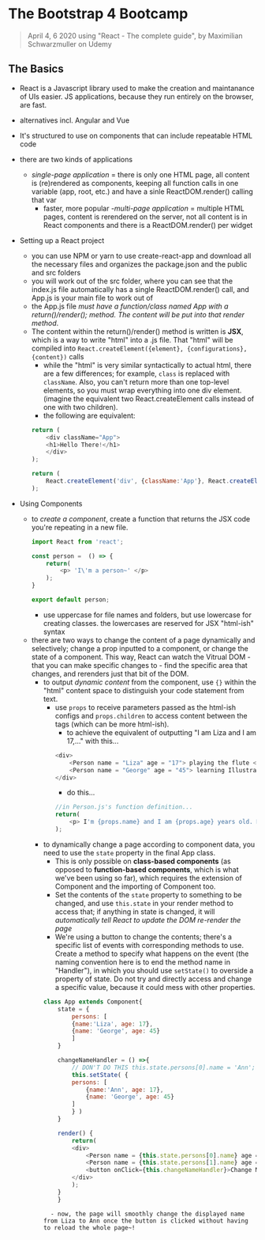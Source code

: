 # The Bootstrap 4 Bootcamp
> April 4, 6 2020
> using "React - The complete guide", by Maximilian Schwarzmuller on Udemy


## The Basics
- React is a Javascript library used to make the creation and maintanance of UIs easier. JS applications, because they run entirely on the browser, are fast.
- alternatives incl. Angular and Vue
- It's structured to use on components that can include repeatable HTML code

- there are two kinds of applications
    - *single-page application* = there is only one HTML page, all content is (re)rendered as components, keeping all function calls in one variable (app, root, etc.) and have a sinle ReactDOM.render() calling that var
        - faster, more popular
    -*multi-page application* = multiple HTML pages, content is rerendered on the server, not all content is in React components and there is a ReactDOM.render() per widget

- Setting up a React project
     - you can use NPM or yarn to use create-react-app and download all the necessary files and organizes the package.json and the public and src folders
     - you will work out of the src folder, where you can see that the index.js file automatically has a single ReactDOM.render() call, and App.js is your main file to work out of
     - the App.js file *must have a function/class named App with a return()/render(); method. The content will be put into that render method*.
     - The content within the return()/render() method is written is **JSX**, which is a way to write "html" into a .js file. That "html" will be compiled  into `React.createElement({element}, {configurations}, {content})` calls
        - while the "html" is very similar syntactically to actual html, there are a few differences; for example, `class` is replaced with `className`. Also, you can't return more than one top-level elements, so you must wrap everything into one div element. (imagine the equivalent two React.createElement calls instead of one with two children).
        - the following are equivalent:
        ``` javascript
        return (
            <div className="App">
            <h1>Hello There!</h1>
            </div>
        );
        ```
        ``` javascript
        return (
            React.createElement('div', {className:'App'}, React.createElement('h1', null, 'Hello there!'))
        );
        ```
- Using Components
    - to *create a component*, create a function that returns the JSX code you're repeating in a new file.
        ```javascript
        import React from 'react';

        const person =  () => {
            return(
                <p> 'I\'m a person~' </p>
            );
        }

        export default person; 
        ```
        - use uppercase for file names and folders, but use lowercase for creating classes. the lowercases are reserved for JSX "html-ish" syntax
    - there are two ways to change the content of a page dynamically and selectively; change a prop inputted to a component, or change the state of a component. This way, React can watch the Vitrual DOM - that you can make specific changes to - find the specific area that changes, and rerenders just that bit of the DOM.
        - to output *dynamic content* from the component, use `{}` within the "html" content space to distinguish your code statement from text. 
            - use `props` to receive parameters passed as the html-ish configs and `props.children` to access content between the tags (which can be more html-ish).
                - to achieve the equivalent of outputting "I am Liza and I am 17,..." with this...
                ```javascript
                <div>
                    <Person name = "Liza" age = "17"> playing the flute </Person>
                    <Person name = "George" age = "45"> learning Illustrator </Person>
                </div> 
                ``` 
                - do this...
                ```javascript
                //in Person.js's function definition...
                return(
                    <p> I'm {props.name} and I am {props.age} years old. My hobbies include {props.children}!</p>
                );
                ```
        - to dynamically change a page according to component data, you need to use the `state` property in the final App class. 
            - This is only possible on **class-based components** (as opposed to **function-based components**, which is what we've been using so far), which requires the extension of Component and the importing of Component too. 
            - Set the contents of the `state` property to something to be changed, and use `this.state` in your render method to access that; if anything in state is changed, it will *automatically tell React to update the DOM re-render the page*
            - We're using a button to change the contents; there's a specific list of events with corresponding methods to use. Create a method to specify what happens on the event (the naming convention here is to end the method name in "Handler"), in which you should use `setState()` to overside a property of state. Do not try and directly access and change a specific value, because it could mess with other properties. 
            ```javascript
            class App extends Component{
                state = {
                    persons: [
                    {name:'Liza', age: 17},
                    {name: 'George', age: 45}
                    ]
                }

                changeNameHandler = () =>{
                    // DON'T DO THIS this.state.persons[0].name = 'Ann';
                    this.setState( {
                    persons: [
                        {name:'Ann', age: 17},
                        {name: 'George', age: 45}
                    ]
                    } )
                }

                render() {
                    return(
                    <div>
                        <Person name = {this.state.persons[0].name} age = {this.state.persons[0].age}> playing the flute </Person>
                        <Person name = {this.state.persons[1].name} age = {this.state.persons[1].age}> learning Illustrator </Person>
                        <button onClick={this.changeNameHandler}>Change Name</button>
                    </div>
                    );
                }
                }
            ``` 
                - now, the page will smoothly change the displayed name from Liza to Ann once the button is clicked without having to reload the whole page~!


